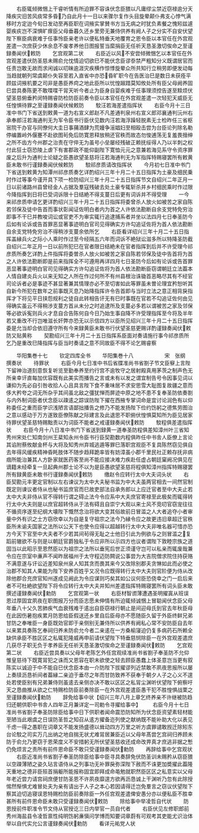 <!-- { "loadSidebar": true } -->
　　右臣辄倾微悃上干睿听情有所迫罪不容诛伏念臣猥以凡庸缪尘禁近窃禄逾分天降疾灾旧苦风痰常多昏乃自此月十一日以来骤尔复作头目旋晕颠仆弗支心悖气满移时方定迨今旬日发动至再臣职在词掖实掌賛书方当无病之时犹负素餐之愧矧兹遽婴疾疢岂不深惧旷瘝臣父母垂暮久还乡里旁无兼侍供养有阙人子之分实不自安伏望陛下察臣病衰难于任事怜臣亲老许以便私特垂天地覆育之恩令臣以本官任在外宫观差遣一次庶获少休余息不废孝养他日图报誓当縻捐臣无任祈天恳圣激切俟命之至谨録奏闻伏敕防
　　乞宫观第二状
　　右臣近以风不安尝倾微悃乞以本官任在外宫观差遣伏防圣慈未赐俞允忱情迫切欲巳不能伏念臣谬沗禁严粗知分义既谓居官而任责岂敢无故而求闲诚以叨昧逾涯灾疾横作惊悸旋晕众所共知行立稍劳即便发动每当趋就朝列常虞颠仆失容至若入直省中亦恐昏旷职今在告医治巳是数日未获痊平顾兹词掖机要之司非是愚臣养疴之地此臣所以忧惶踧踖莫知攸处所有臣父母阙养固巳尝具奏陈更不敢喋喋干冐天听今者止为臣身自婴疾难于任事理须控告遂至黩烦伏望圣慈俯垂矜闵特赐睿防检防臣前奏令臣以本官任在外宫观差遣一次轻犯天威臣无任惶惧待罪之至谨録奏闻伏候敕防
　　駮汪若海差遣指挥状
　　右臣今月十三日准中书门下省送到敕黄一道为右宣义郎赵不凡差通判泉州右宣义郎邓襄通判沅州右承奉郎汪若海通判无为军令臣书行臣伏见数内汪若海浮躁轻脱素无士检昨任三省枢宻院干办官与同僚何大圭日事蒱酒肆为荒嫚争滛娼妇至相殴击尝为台臣论列除名勒停编置岭外偃蹇不赴欲图茍免后防寛恩释放稍还官秩而故态勿悛逋荡无复羞畏搢绅之所不齿方今州郡之治责在守倅无为虽号小垒屡经残破正赖抚绥得人乃以半刺之权付此狂士窃恐陵上虐下有害郡政不能仰副陛下寛恤元元之意兼若海见系守令资序罪废之后升为通判士论疑之臣愚欲望圣慈将汪若海通判无为军指挥特赐寝罢所有敕黄臣未敢书行谨録奏闻伏候敕防
　　駮祁彦质请改指挥状
　　今月初七日准中书门下省送到敕黄为知潭州祁彦质奏乞详酌绍兴三年十月二十五日指挥为土豪及细民乗时作过等事今谨开具下项一检防绍兴三年十月二十五日指挥节文自绍兴二年正月一日以前诸路州县曾经金人占据及羣寇残破去处土豪专辄斩杀并乡村细民乘时作过限今降指挥到日将巳受词诉限十日结絶不得支蔓日后更有词诉并不得受理
　　一今来祁彦质申请乞更详酌绍兴三年十月二十五日指挥将委曾杀人放火如被苦之家自陈若邻保及徒中告首而事状彰闻证佐明白者内为首之人许依法勘断自余支党特免穷治即事不干巳并教唆词讼或官吏不为审实辄行追逮捕系者并坐以法四月七日奉圣防今后如有论诉或告首罪恶显著事迹明白官司见得确实方许勾追证佐将为首人依法勘断自余支党特免穷治不得稍渉支蔓余依所乞
　　右臣看详绍兴三年十月二十五日指挥盖縁兵火之际小人乘时作过至今经隔五六年而词诉不絶狱讼滋多所以特降圣防截自绍兴二年正月一日以前所犯巳在官者限日结絶未在官者指挥到后并不许受理今祁彦质所奏乞详酌上件指挥将委曽杀人放火如被苦之家自陈若邻保及徒中告首将为首之人许依法勘断即是前来指挥全不可遵用再详四月七日圣防今后如有论诉或告首罪恶显著事迹明白官司见得确实方许勾追证佐将为首人依法勘断臣窃谓朝廷立法葢本人情自建炎兵火以来无知之人所在作过何所不有州县根治诛锄首恶略尽其有不经官司论诉者必是事迹不甚显著兼其情理亦必不至切害如此等罪虽未曽论理宜矜恕听其自新今所犯在数年之前事既灭息乃始降指挥许令告首即与当时立法之意正相背戾指挥才下将见平日挟怨规利之徒自此转相告讦无有巳时事既在官若不勾追证佐何由见得确实虽云不得稍渉支蔓方首从未分之时追逮所及支蔓必多若以谓被苦之家及邻保等必欲诉寃则兵火才息自合告陈何自今日乃始生事自降不许受理指挥至今将及半年若又重改不行岂唯滋长奸弊亦恐无以示信四方以臣所见绍兴三年十月二十五日指挥委是允当却合依旧遵守所有今来録黄臣未敢书行伏望圣慈更赐详酌谨録奏闻伏敕防又贴黄称
　　契勘绍兴三年十月二十五日指挥系臣面对奏请施行事今祁彦质所乞乃是重改巳降指挥与臣当时奏请之意不同故臣不得不论乞赐睿察

　　华阳集巻十七
　　钦定四库全书
　　华阳集巻十八　　　　　　宋　张纲　撰奏状
　　待罪状
　　右臣今月七日准中书后省牒准尚书省劄子节文臣竂上言陛下留神治道刻意恢复听览至勤奉养至约行宫不逾牧守之居射殿真用茅茨之制声色无所亲幸讦直每加优容既有此美实而播告之言或未有以发之谓宜制告号令因事见词以谦抑为先必自引咎收拾人心且具言陛下食不重味居不求安思雪大耻图复故疆之意而侈大矜夸之词无所杂乎其间虽北敌之彊犹惮而屏迹中原之地不患不复奉圣防依奏劄与内外制词臣者伏念臣以疎逺之踪误防陛下擢在西掖专掌词命是宜讨论润色有以仰称委任之重而臣学识浅陋言语鄙拙播告之修乃不能发扬陛下俭约饬躬之德焦劳图治之意以感动于万方遂致臣僚陈献之际建言及此退思不职俯伏惶惧莫知所为臣见居家待罪伏望圣慈特赐黜责以为词臣不能者之戒谨録奏闻伏敕防
　　駮程俱差遣指挥状
　　右臣今月十八日准中书门下省送到録黄一道奉圣防程俱差知漳州叶三省知秀州宋处仁知南剑州王棐知永州令臣书行臣契勘数内程俱昨任中书舎人臣僚上言论其谄附蔡攸献金杯与大将及知秀州弃城逃遁等罪巳落职宫观臣不复具陈然窃见俱自去年得风缓疾精神昏眊肢体不随步趋拜跪率皆有妨漳虽小郡千里民社正赖存抚非病痼所能治兼其人方卧家就医药客至尚不能应接决难力疾赴任虚占朝廷窠阙况俱见在谪籍未经牵复一旦起典州郡士论不以为是臣愚欲望圣慈将程俱知漳州指挥特赐寝罢所有録黄臣未敢书行谨録奏闻伏敕防
　　缴赵令应转行太中大夫词头状
　　右臣契勘元丰更定官制以左右谏议为太中大夫秘书监为中大夫虽两官相去一间然官制既定则谏议者侍从也秘书监庶官而巳故吏部法自承务郎以上应迁官者至中大夫止若太中大夫非侍从官不得转行谓之碍止法今令应系中大夫庶官寄禄至此极矣而辄得转行太中大夫则是以庶官超转侍从于法有碍且自崇宁大观以来士风不竞叨官窃宠往往不循资序遂至纪纲大壊陛下慨然念治将欲大变其俗故前日冒滥之人大者追夺小者审量中外有识之士方窃欣幸以为自是复守祖宗之法今乃縁令应之故更违旧章超迁官秩臣所未谕夫国家之法所以公天下也使令应得以超越转行太中大夫非唯名器可惜亦恐方今天下官至中大夫者不少若其间茍得无耻之士他日引此为例欲与之则冒滥之复蹈前辙欲不与则是以朝廷官爵独私于令应非所以示四方也议者谓陛下敦睦宗族之道固当以此昭示至恩然臣以为祖宗之法所以垂宪后世正须谨守岂可以私亲而辄废哉兼令应在宗室中亷声不闻昨居福州于太守程迈防闗说公事尝为大吉院僧求院住持获赂不满意遂与讦讼近差知泉州泉人知其贪而畏其来今又改除别郡夫贪惏如此而必使之治郡不知其人果能为陛下安养百姓乎又况令应既得转行太中大夫则官阶便为侍从改除他郡合充庶官知州遂成见阙此为令应谋则巧矣其如公议何臣恐侥幸之门一启后来者不可杜絶欲望陛下将令应转行太中大夫并知州差遣指挥特赐寝罢所有词头臣未敢撰述谨録奏闻伏勅防
　　乞宫观第一状
　　右臣材智谫薄遭遇圣明擢寘从班误恩过厚固宜夙夜在职图报万分而臣志愿未伸情有所迫辄倾诚悃上冒聪闻伏念臣父母年垂八十父久苦肺疾气血衰残难于逺出自臣窃禄行朝止是间迎母氏到官去年秋臣母在此因伤暑抱疾累月防恩给臣假送还乡里自后臣母亦不愿随臣久留于外臣终鲜兄弟甘防之奉唯臣一身臣既効官即于亲侧别无兼侍所以供养有阙私心常不安防臣自去年以来累具奏陈乞奉祠归养未防俞允今者二亲逺在一方桑榆寖迫仍复多病药石所赖全缺供承臣不胜区区之私辄犯隆威再申前请伏望陛下特垂慈悯除臣一在外宫观差遣庶几获尽子职无负于孝养臣无任祈天恳圣激切俟命之至谨録奏闻伏敕防
　　乞宫观第二状
　　右臣近尝具奏以父母年老陈乞外任宫观续准尚书省劄子奉圣防不允仰惟皇慈待下既寛冐犯之诛而又恩容在职未欲使之轻去顾臣愚蠢上体圣意岂当更有叙陈实以诚迫于中不能自巳伏念臣本由一介防陛下拔擢谬列近禁敢不夙夜思报所以屡上奏牍沥恳祈间者葢縁二亲迫于垂尽之年而甘防致养不获奉于朝夕人子之心义不遑处若使臣别有兄弟兼侍则虽逺去亲侧亦决不敢以区区之私冐尘渊听伏望陛下俯察吁天之恳曲推从欲之仁特赐检防臣前奏除臣一在外宫观差遣臣愚干犯不胜惶惧战栗之至谨録奏闻伏勅防
　　辞免给事中状【绍兴三年八月上章乞终养亲不许继被防趋归还朝供职中书舎人四年正月兼详定一司勅令寻擢给事中】
　　右臣今月十七日准尚书省劄子奉圣防除臣给事中日下供职者闻命震恐防知所为伏念臣资望素轻材能至陋当此艰虞之日误防圣哲之知召从逺方擢备迩列使之献纳既不能补助大化以表见千虑一得之愚职在词章又不能发扬盛德以耸动四方万里之听方虞罪谴敢觊迁除矧东台论駮之司实万几出纳之地自揣无状尤难冐居兼臣近以父母年髙尝乞宫祠归养顾未防于俞允乃更窃于恩荣度义不安措躬无所伏望圣慈收还成命改畀真才庶逃非据之慙仍免烦言之责所有前件恩命臣不敢只受谨録奏闻伏勅防
　　再辞给事中乞宫观状
　　右臣近准尚书省劄子奉圣防除臣给事中臣寻具奏辞免伏防圣训未赐矜从窃臣猥以空疎薄陋之姿久玷言语侍从之列事功无补罪戾弥深陛下赦而不诛更加奬擢此葢隆天重地之德非臣殒首捐躯所能报称固宜即拜成命黾勉就职然臣区区之私意实以父母年老近尝力请宫祠庶便甘防圣恩不许夙夜靡遑方欲再沥恳诚上干渊听乃忽有此除授惕然惭惧尤难冒处夫为亲有请出于人子之本心若因请得迁岂免羣言之窃议伏望陛下察其迫切追寝误恩特赐检防臣前奏除臣一外任宫观差遣俾安愚分亦以便私臣不胜幸甚所有前件恩命臣未敢只受谨録奏闻伏敕防
　　除给事中举凌哲自代状
　　防恩授前件职准令节文侍从官授讫三日内举官一员自代者
　　右臣伏见左修职郎前秀州海盐县令凌哲禀性纯明饬躬亷愼问学博而知要词章蔚有可观考其吏能尤识治体举以自代实允公言谨録奏闻伏勅防
　　看详元祐党人状
